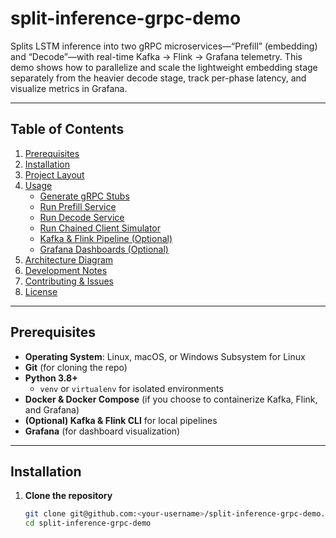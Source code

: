 # split-inference-grpc-demo

Splits LSTM inference into two gRPC microservices—“Prefill” (embedding) and “Decode”—with real-time Kafka → Flink → Grafana telemetry. This demo shows how to parallelize and scale the lightweight embedding stage separately from the heavier decode stage, track per-phase latency, and visualize metrics in Grafana.

---

## Table of Contents

1. [Prerequisites](#prerequisites)
2. [Installation](#installation)
3. [Project Layout](#project-layout)
4. [Usage](#usage)
   - [Generate gRPC Stubs](#generate-grpc-stubs)
   - [Run Prefill Service](#run-prefill-service)
   - [Run Decode Service](#run-decode-service)
   - [Run Chained Client Simulator](#run-chained-client-simulator)
   - [Kafka & Flink Pipeline (Optional)](#kafka--flink-pipeline-optional)
   - [Grafana Dashboards (Optional)](#grafana-dashboards-optional)
5. [Architecture Diagram](#architecture-diagram)
6. [Development Notes](#development-notes)
7. [Contributing & Issues](#contributing--issues)
8. [License](#license)

---

## Prerequisites

- **Operating System**: Linux, macOS, or Windows Subsystem for Linux
- **Git** (for cloning the repo)
- **Python 3.8+**
  - `venv` or `virtualenv` for isolated environments
- **Docker & Docker Compose** (if you choose to containerize Kafka, Flink, and Grafana)
- **(Optional) Kafka & Flink CLI** for local pipelines
- **Grafana** (for dashboard visualization)

---

## Installation

1. **Clone the repository**
   ```bash
   git clone git@github.com:<your-username>/split-inference-grpc-demo.git
   cd split-inference-grpc-demo
